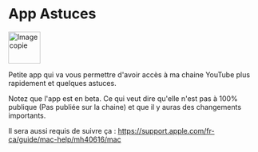 # App Astuces
<img width="64" alt="Image copie" src="https://github.com/Astuces-iOS/Astuces/assets/133143751/664cb7ae-57ac-4c97-8413-2700c8b8c3a9">

Petite app qui va vous permettre d'avoir accès à ma chaine YouTube plus rapidement et quelques astuces.

Notez que l'app est en beta. Ce qui veut dire qu'elle n'est pas à 100% publique (Pas publiée sur la chaine) et que il y auras des changements importants.

Il sera aussi requis de suivre ça : https://support.apple.com/fr-ca/guide/mac-help/mh40616/mac
